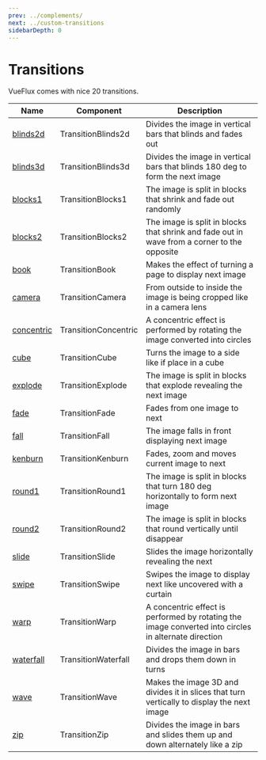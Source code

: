 ```yaml
---
prev: ../complements/
next: ../custom-transitions
sidebarDepth: 0
---
```


# Transitions

VueFlux comes with nice 20 transitions.

| Name | Component | Description |
|------|-----------|-------------|
| [blinds2d](transitions/blinds2d) | TransitionBlinds2d | Divides the image in vertical bars that blinds and fades out |
| [blinds3d](transitions/blinds3d) | TransitionBlinds3d | Divides the image in vertical bars that blinds 180 deg to form the next image |
| [blocks1](transitions/blocks1) | TransitionBlocks1 | The image is split in blocks that shrink and fade out randomly |
| [blocks2](transitions/blocks2) | TransitionBlocks2 | The image is split in blocks that shrink and fade out in wave from a corner to the opposite |
| [book](transitions/book) | TransitionBook | Makes the effect of turning a page to display next image |
| [camera](transitions/camera) | TransitionCamera | From outside to inside the image is being cropped like in a camera lens |
| [concentric](transitions/camera) | TransitionConcentric | A concentric effect is performed by rotating the image converted into circles |
| [cube](transitions/cube) | TransitionCube | Turns the image to a side like if place in a cube |
| [explode](transitions/explode) | TransitionExplode | The image is split in blocks that explode revealing the next image |
| [fade](transitions/fade) | TransitionFade | Fades from one image to next |
| [fall](transitions/fall) | TransitionFall | The image falls in front displaying next image |
| [kenburn](transitions/kenburn) | TransitionKenburn | Fades, zoom and moves current image to next |
| [round1](transitions/round1) | TransitionRound1 | The image is split in blocks that turn 180 deg horizontally to form next image |
| [round2](transitions/roud2) | TransitionRound2 | The image is split in blocks that round vertically until disappear |
| [slide](transitions/slide) | TransitionSlide | Slides the image horizontally revealing the next |
| [swipe](transitions/swipe) | TransitionSwipe | Swipes the image to display next like uncovered with a curtain |
| [warp](transitions/warp) | TransitionWarp | A concentric effect is performed by rotating the image converted into circles in alternate direction |
| [waterfall](transitions/waterfall) | TransitionWaterfall | Divides the image in bars and drops them down in turns |
| [wave](transitions/wave) | TransitionWave | Makes the image 3D and divides it in slices that turn vertically to display the next image |
| [zip](transitions/zip) | TransitionZip | Divides the image in bars and slides them up and down alternately like a zip |
